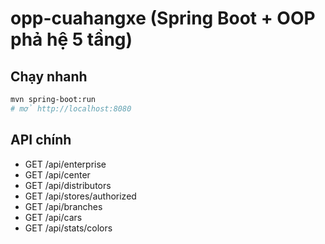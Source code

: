 # opp-cuahangxe (Spring Boot + OOP phả hệ 5 tầng)

## Chạy nhanh
```bash
mvn spring-boot:run
# mở http://localhost:8080
```

## API chính
- GET /api/enterprise
- GET /api/center
- GET /api/distributors
- GET /api/stores/authorized
- GET /api/branches
- GET /api/cars
- GET /api/stats/colors
